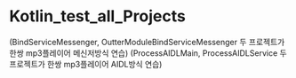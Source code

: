 # Kotlin_test_all_Projects

(BindServiceMessenger, OutterModuleBindServiceMessenger 두 프로젝트가 한쌍 mp3플레이어 메신저방식 연습)
(ProcessAIDLMain, ProcessAIDLService 두 프로젝트가 한쌍 mp3플레이어 AIDL방식 연습)
